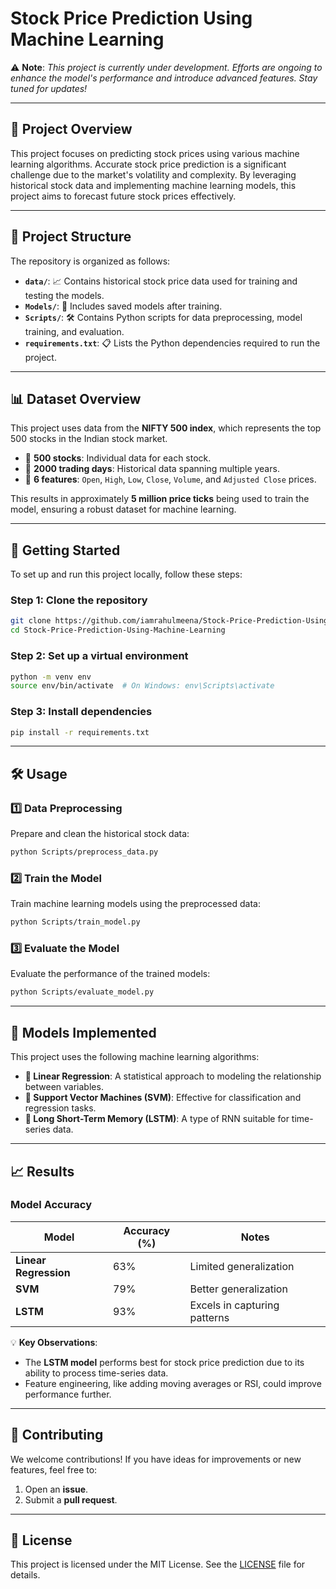 
# Stock Price Prediction Using Machine Learning

⚠️ **Note**: *This project is currently under development. Efforts are ongoing to enhance the model's performance and introduce advanced features. Stay tuned for updates!*

---

## 📌 Project Overview

This project focuses on predicting stock prices using various machine learning algorithms. Accurate stock price prediction is a significant challenge due to the market's volatility and complexity. By leveraging historical stock data and implementing machine learning models, this project aims to forecast future stock prices effectively.

---

## 📂 Project Structure

The repository is organized as follows:

- **`data/`**: 📈 Contains historical stock price data used for training and testing the models.
- **`Models/`**: 💾 Includes saved models after training.
- **`Scripts/`**: 🛠️ Contains Python scripts for data preprocessing, model training, and evaluation.
- **`requirements.txt`**: 📋 Lists the Python dependencies required to run the project.

---

## 📊 Dataset Overview

This project uses data from the **NIFTY 500 index**, which represents the top 500 stocks in the Indian stock market.

- 📌 **500 stocks**: Individual data for each stock.
- 📌 **2000 trading days**: Historical data spanning multiple years.
- 📌 **6 features**: `Open`, `High`, `Low`, `Close`, `Volume`, and `Adjusted Close` prices.

This results in approximately **5 million price ticks** being used to train the model, ensuring a robust dataset for machine learning.

---

## 🚀 Getting Started

To set up and run this project locally, follow these steps:

### Step 1: Clone the repository
```bash
git clone https://github.com/iamrahulmeena/Stock-Price-Prediction-Using-Machine-Learning.git
cd Stock-Price-Prediction-Using-Machine-Learning
```

### Step 2: Set up a virtual environment
```bash
python -m venv env
source env/bin/activate  # On Windows: env\Scripts\activate
```

### Step 3: Install dependencies
```bash
pip install -r requirements.txt
```

---

## 🛠️ Usage

### 1️⃣ Data Preprocessing
Prepare and clean the historical stock data:
```bash
python Scripts/preprocess_data.py
```

### 2️⃣ Train the Model
Train machine learning models using the preprocessed data:
```bash
python Scripts/train_model.py
```

### 3️⃣ Evaluate the Model
Evaluate the performance of the trained models:
```bash
python Scripts/evaluate_model.py
```

---

## 🧠 Models Implemented

This project uses the following machine learning algorithms:

- **📘 Linear Regression**: A statistical approach to modeling the relationship between variables.
- **📗 Support Vector Machines (SVM)**: Effective for classification and regression tasks.
- **📙 Long Short-Term Memory (LSTM)**: A type of RNN suitable for time-series data.

---

## 📈 Results

### Model Accuracy
| Model                  | Accuracy (%) | Notes                        |
|------------------------|--------------|------------------------------|
| **Linear Regression**  | 63%          | Limited generalization       |
| **SVM**                | 79%          | Better generalization        |
| **LSTM**               | 93%          | Excels in capturing patterns |

💡 **Key Observations**:
- The **LSTM model** performs best for stock price prediction due to its ability to process time-series data.
- Feature engineering, like adding moving averages or RSI, could improve performance further.

---

## 🤝 Contributing

We welcome contributions! If you have ideas for improvements or new features, feel free to:
1. Open an **issue**.
2. Submit a **pull request**.

---

## 📜 License

This project is licensed under the MIT License. See the [LICENSE](LICENSE) file for details.
